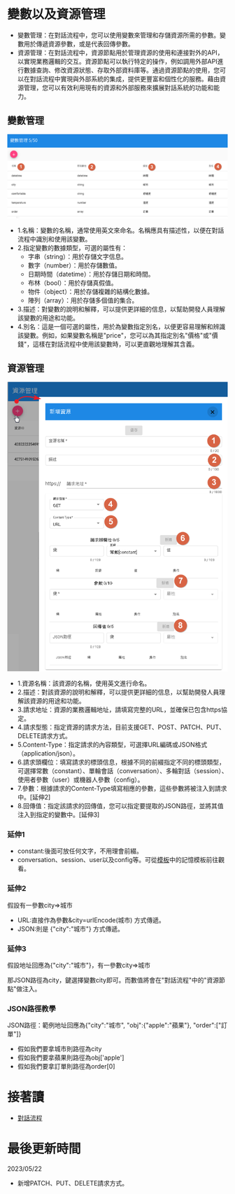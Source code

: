 # 變數以及資源管理
- 變數管理：在對話流程中，您可以使用變數來管理和存儲資源所需的參數。變數用於傳遞資源參數，或是代表回傳參數。
- 資源管理：在對話流程中，資源節點用於管理資源的使用和連接對外的API，以實現業務邏輯的交互。資源節點可以執行特定的操作，例如調用外部API進行數據查詢、修改資源狀態、存取外部資料庫等。通過資源節點的使用，您可以在對話流程中實現與外部系統的集成，提供更豐富和個性化的服務。藉由資源管理，您可以有效利用現有的資源和外部服務來擴展對話系統的功能和能力。

## 變數管理
![](../../../../../../images/tw/bot-resource-var.png "DmFlow新增變數")
- 1.名稱：變數的名稱，通常使用英文來命名。名稱應具有描述性，以便在對話流程中識別和使用該變數。
- 2.指定變數的數據類型，可選的屬性有：
    - 字串（string）：用於存儲文字信息。
    - 數字（number）：用於存儲數值。
    - 日期時間（datetime）：用於存儲日期和時間。
    - 布林（bool）：用於存儲真假值。
    - 物件（object）：用於存儲複雜的結構化數據。
    - 陣列（array）：用於存儲多個值的集合。
- 3.描述：對變數的說明和解釋，可以提供更詳細的信息，以幫助開發人員理解該變數的用途和功能。
- 4.別名：這是一個可選的屬性，用於為變數指定別名，以便更容易理解和辨識該變數。例如，如果變數名稱是"price"，您可以為其指定別名"價格"或"價錢"，這樣在對話流程中使用該變數時，可以更直觀地理解其含義。

## 資源管理
![](../../../../../../images/tw/bot-resource-add.png "DmFlow新增資源")
- 1.資源名稱：該資源的名稱，使用英文進行命名。
- 2.描述：對該資源的說明和解釋，可以提供更詳細的信息，以幫助開發人員理解該資源的用途和功能。
- 3.請求地址：資源的業務邏輯地址，請填寫完整的URL，並確保已包含https協定。
- 4.請求型態：指定資源的請求方法，目前支援GET、POST、PATCH、PUT、DELETE請求方式。
- 5.Content-Type：指定請求的內容類型，可選擇URL編碼或JSON格式（application/json）。
- 6.請求頭欄位：填寫請求的標頭信息，根據不同的前綴指定不同的標頭類型，可選擇常數（constant）、單輪會話（conversation）、多輪對話（session）、使用者參數（user）或機器人參數（config）。
- 7.參數：根據請求的Content-Type填寫相應的參數，這些參數將被注入到請求中。[延伸2]
- 8.回傳值：指定該請求的回傳值，您可以指定要提取的JSON路徑，並將其值注入到指定的變數中。[延伸3]

### 延伸1
- constant:後面可放任何文字，不用理會前綴。
- conversation、session、user以及config等。可從[模板](../../tutorials/docs/bot-template.html#記憶模板)中的記憶模板前往觀看。
### 延伸2
假設有一參數city=>城市
- URL:直接作為參數&city=urlEncode(城市) 方式傳遞。
- JSON:則是 {"city":"城市"} 方式傳遞。

### 延伸3
假設地址回應為{"city":"城市"}，有一參數city=>城市

那JSON路徑為city，鍵選擇變數city即可。而數值將會在"對話流程"中的"資源節點"做注入。

### JSON路徑教學
JSON路徑：範例地址回應為{"city":"城市", "obj":{"apple":"蘋果"}, "order":["訂單"]}
- 假如我們要拿城市則路徑為city
- 假如我們要拿蘋果則路徑為obj['apple']
- 假如我們要拿訂單則路徑為order[0]

# 接著讀
- [對話流程](../../tutorials/docs/bot-flow.html)

# 最後更新時間
2023/05/22

- 新增PATCH、PUT、DELETE請求方式。
